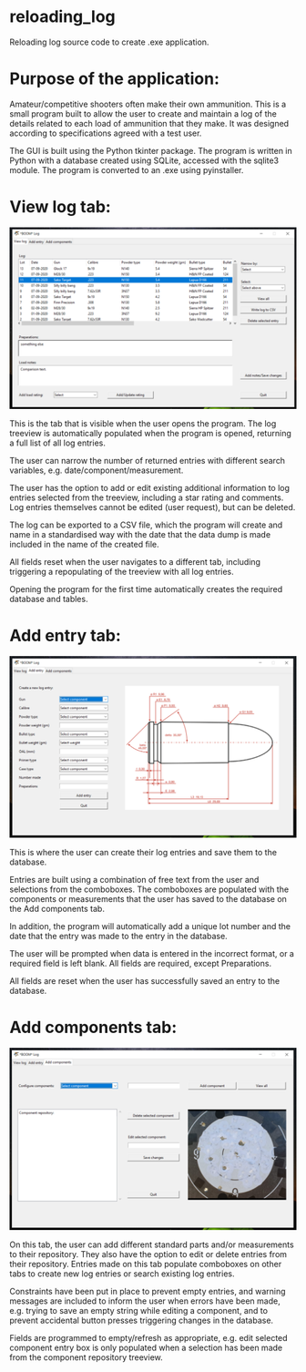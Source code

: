 # reloading_log
Reloading log source code to create .exe application. 

# Purpose of the application:

Amateur/competitive shooters often make their own ammunition. This is a small program built to allow the user to create and maintain a log of the details related to each load of ammunition that they make. It was designed according to specifications agreed with a test user.

The GUI is built using the Python tkinter package. The program is written in Python with a database created using SQLite, accessed with the sqlite3 module. The program is converted to an .exe using pyinstaller.

# View log tab:

![View log tab](https://github.com/y-himanen/reloading_log/blob/master/screenshots/Reloading-log-tab1.png)

This is the tab that is visible when the user opens the program. The log treeview is automatically populated when the program is opened, returning a full list of all log entries. 

The user can narrow the number of returned entries with different search variables, e.g. date/component/measurement. 

The user has the option to add or edit existing additional information to log entries selected from the treeview, including a star rating and comments. Log entries themselves cannot be edited (user request), but can be deleted.

The log can be exported to a CSV file, which the program will create and name in a standardised way with the date that the data dump is made included in the name of the created file.

All fields reset when the user navigates to a different tab, including triggering a repopulating of the treeview with all log entries.

Opening the program for the first time automatically creates the required database and tables.

# Add entry tab:

![Add entry tab](https://github.com/y-himanen/reloading_log/blob/master/screenshots/Reloading-log-tab2.png)

This is where the user can create their log entries and save them to the database. 

Entries are built using a combination of free text from the user and selections from the comboboxes. The comboboxes are populated with the components or measurements that the user has saved to the database on the Add components tab.  

In addition, the program will automatically add a unique lot number and the date that the entry was made to the entry in the database.

The user will be prompted when data is entered in the incorrect format, or a required field is left blank. All fields are required, except Preparations.

All fields are reset when the user has successfully saved an entry to the database.

# Add components tab:

![Add components tab](https://github.com/y-himanen/reloading_log/blob/master/screenshots/Reloading-log-tab3.png)

On this tab, the user can add different standard parts and/or measurements to their repository. They also have the option to edit or delete entries from their repository. Entries made on this tab populate comboboxes on other tabs to create new log entries or search existing log entries.

Constraints have been put in place to prevent empty entries, and warning messages are included to inform the user when errors have been made, e.g. trying to save an empty string while editing a component, and to prevent accidental button presses triggering changes in the database.

Fields are programmed to empty/refresh as appropriate, e.g. edit selected component entry box is only populated when a selection has been made from the component repository treeview.
